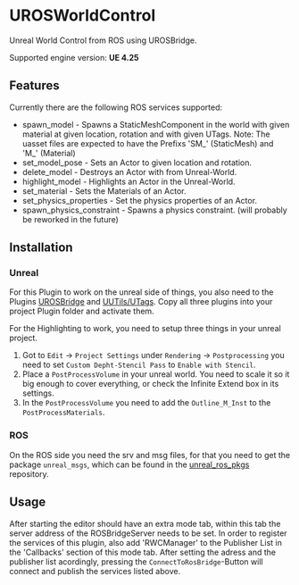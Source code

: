 # UROSWorldControl
Unreal World Control from ROS using UROSBridge.

Supported engine version: **UE 4.25**

## Features
Currently there are the following ROS services supported:
* spawn_model - Spawns a StaticMeshComponent in the world with given material at given location, rotation and with given UTags. Note: The uasset files are expected to have the Prefixs 'SM_' (StaticMesh) and 'M_' (Material)
* set_model_pose - Sets an Actor to given location and rotation.
* delete_model - Destroys an Actor with from Unreal-World.
* highlight_model - Highlights an Actor in the Unreal-World.
* set_material - Sets the Materials of an Actor.
* set_physics_properties - Set the physics properties of an Actor.
* spawn_physics_constraint - Spawns a physics constraint. (will probably be reworked in the future)

## Installation
### Unreal
For this Plugin to work on the unreal side of things, you also need to the Plugins [UROSBridge](https://github.com/robcog-iai/UROSBridge) and [UUTils/UTags](https://github.com/robcog-iai/UUtils). Copy all three plugins into your project Plugin folder and activate them.

For the Highlighting to work, you need to setup three things in your unreal project.
1) Got to `Edit` -> `Project Settings` under `Rendering` -> `Postprocessing` you need to set `Custom Depht-Stencil Pass` to `Enable with Stencil`.
2) Place a `PostProcessVolume` in your unreal world. You need to scale it so it big enough to cover everything, or check the Infinite Extend box in its settings.
3) In the `PostProcessVolume` you need to add the `Outline_M_Inst` to the `PostProcessMaterials`.

### ROS
On the ROS side you need the srv and msg files, for that you need to get the package `unreal_msgs`, which can be found in the [unreal_ros_pkgs](https://github.com/robcog-iai/unreal_ros_pkgs) repository.

## Usage
After starting the editor should have an extra mode tab, within this tab the server address of the ROSBridgeServer needs to be set. In order to register the services of this plugin, also add 'RWCManager' to the Publisher List in the 'Callbacks' section of this mode tab.  After setting the adress and the publisher list acordingly, pressing the `ConnectToRosBridge`-Button will connect and publish the services listed above.

